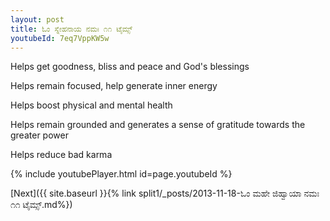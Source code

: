 ```yaml
---
layout: post
title: ಓಂ ಸ್ನೇಹನಾಯ ನಮಃ ೧೧ ಟೈಮ್ಸ್
youtubeId: 7eq7VppKW5w
---
```

 
 
Helps get goodness, bliss and peace and God's blessings
 
Helps remain focused, help generate inner energy 
 
Helps boost physical and mental health 
 
Helps remain grounded and generates a sense of gratitude towards the greater power 
 
Helps reduce bad karma
 
 
 
 


{% include youtubePlayer.html id=page.youtubeId %}
 
[Next]({{ site.baseurl }}{% link  split1/_posts/2013-11-18-ಓಂ ಮಹೇ ಜಿಹ್ವಾಯಾ ನಮಃ ೧೧ ಟೈಮ್ಸ್.md%})
 
